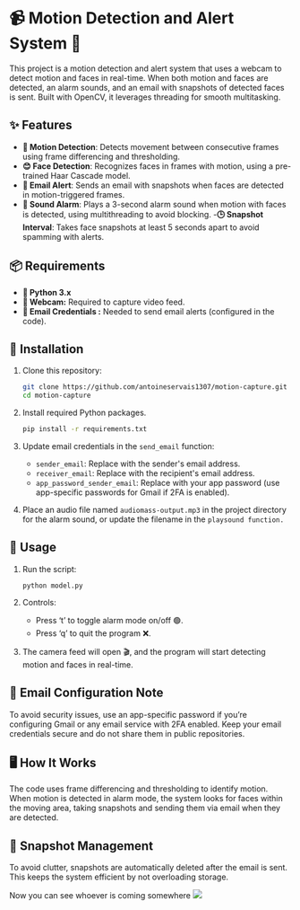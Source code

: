 
# 📹 Motion Detection and Alert System 🔔

This project is a motion detection and alert system that uses a webcam to detect motion and faces in real-time. When both motion and faces are detected, an alarm sounds, and an email with snapshots of detected faces is sent. Built with OpenCV, it leverages threading for smooth multitasking.

## ✨ Features

- **🎥 Motion Detection**: Detects movement between consecutive frames using frame differencing and thresholding.
- **😊 Face Detection**: Recognizes faces in frames with motion, using a pre-trained Haar Cascade model.
- **📧 Email Alert**: Sends an email with snapshots when faces are detected in motion-triggered frames.
- **🚨 Sound Alarm**: Plays a 3-second alarm sound when motion with faces is detected, using multithreading to avoid blocking.
-**🕒 Snapshot Interval**: Takes face snapshots at least 5 seconds apart to avoid spamming with alerts.
  
## 📦 Requirements

- **🐍 Python 3.x**
- **🎥 Webcam:** Required to capture video feed.
- **🔐 Email Credentials :** Needed to send email alerts (configured in the code).

## 📲 Installation

1. Clone this repository:

   ```bash
   git clone https://github.com/antoineservais1307/motion-capture.git
   cd motion-capture
    ``` 
2. Install required Python packages.
    ```bash
    pip install -r requirements.txt
    ```

3. Update email credentials in the `send_email` function:

    - `sender_email`: Replace with the sender's email address.
    - `receiver_email`: Replace with the recipient's email address.
    - `app_password_sender_email`: Replace with your app password (use app-specific passwords for Gmail if 2FA is enabled).

4. Place an audio file named `audiomass-output.mp3` in the project directory for the alarm sound, or update the filename in the `playsound function.`

## 🚀 Usage
1. Run the script:
    ```
    python model.py
    ```
2. Controls:
    - Press ‘t’ to toggle alarm mode on/off 🟢.
    - Press ‘q’ to quit the program ❌.

3. The camera feed will open 🎬, and the program will start detecting motion and faces in real-time.

## 📧 Email Configuration Note
To avoid security issues, use an app-specific password if you’re configuring Gmail or any email service with 2FA enabled. Keep your email credentials secure and do not share them in public repositories.

## 🖥️ How It Works
The code uses frame differencing and thresholding to identify motion. When motion is detected in alarm mode, the system looks for faces within the moving area, taking snapshots and sending them via email when they are detected.

## 📂 Snapshot Management
To avoid clutter, snapshots are automatically deleted after the email is sent. This keeps the system efficient by not overloading storage.

Now you can see whoever is coming somewhere 
![](https://media1.tenor.com/m/Siw-mo7IDagAAAAd/sushichaeng-4k.gif
)
